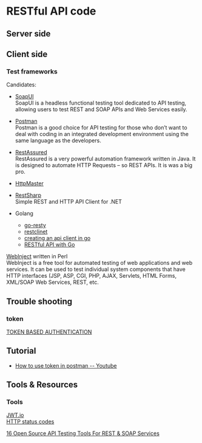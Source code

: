 # RESTful API code

## Server side

## Client side

### Test frameworks

Candidates:  

* [SoapUI](https://www.soapui.org/)  
SoapUI is a headless functional testing tool dedicated to API testing, allowing users to test REST and SOAP APIs and Web Services easily.  

* [Postman](https://www.getpostman.com/)  
Postman is a good choice for API testing for those who don’t want to deal with coding in an integrated development environment using the same language as the developers.  

* [RestAssured](http://rest-assured.io/)  
RestAssured is a very powerful automation framework written in Java. It is designed to automate HTTP Requests – so REST APIs. It is was a big pro.  

* [HttpMaster](https://www.httpmaster.net/)  

* [RestSharp](http://restsharp.org/)  
Simple REST and HTTP API Client for .NET  

* Golang  
  * [go-resty](https://github.com/go-resty/resty)  
  * [restclinet](https://godoc.org/github.com/jmcvetta/restclient)  
  * [creating an api client in go](https://www.scaledrone.com/blog/creating-an-api-client-in-go/)  
  * [RESTful API with Go](https://tutorialedge.net/golang/consuming-restful-api-with-go/)  

[WebInject](http://www.webinject.org/) written in Perl  
WebInject is a free tool for automated testing of web applications and web services. It can be used to test individual system components that have HTTP interfaces (JSP, ASP, CGI, PHP, AJAX, Servlets, HTML Forms, XML/SOAP Web Services, REST, etc.

## Trouble shooting

### token

[TOKEN BASED AUTHENTICATION](https://auth0.com/learn/token-based-authentication-made-easy/)  

## Tutorial

* [How to use token in postman -- Youtube](https://www.youtube.com/watch?v=SKswJH7_plQ)  

## Tools & Resources

### Tools
[JWT.io](https://jwt.io/)  
[HTTP status codes](https://www.restapitutorial.com/httpstatuscodes.html)  

[16 Open Source API Testing Tools For REST & SOAP Services](https://www.joecolantonio.com/12-open-source-api-testing-tools-rest-soap-services/)  
